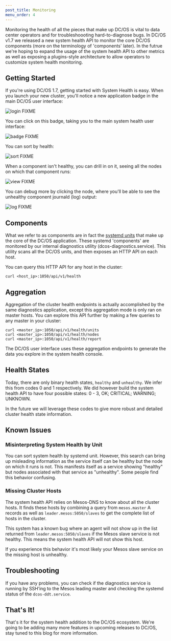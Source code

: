 ```yaml
---
post_title: Monitoring
menu_order: 4
---
```


Monitoring the health of all the pieces that make up DC/OS is vital to data center operators and for troubleshoooting hard-to-diagnose bugs. In DC/OS v1.7 we released a new system health API to monitor the core DC/OS components (more on the terminology of 'components' later). In the futrue we're hoping to expand the usage of the system health API to other metrics as well as exposing a plugins-style architecture to allow operators to customize system health monitoring.
<!-- More -->

## Getting Started
If you're using DC/OS 1.7, getting started with System Health is easy. When you launch your new cluster, you'll notice a new application badge in the main DC/OS user interface:

![login](https://dl.dropboxusercontent.com/u/77193293/systemHealthScreens/dcos_ui.png) FIXME

You can click on this badge, taking you to the main system health user interface:

![badge](https://dl.dropboxusercontent.com/u/77193293/systemHealthScreens/badge_close.png) FIXME

You can sort by health:

![sort](https://dl.dropboxusercontent.com/u/77193293/systemHealthScreens/sort_by_health.png) FIXME

When a component isn't healthy, you can drill in on it, seeing all the nodes on which that component runs:

![view](https://dl.dropboxusercontent.com/u/77193293/systemHealthScreens/sys_unhealthy_view.png) FIXME

You can debug more by clicking the node, where you'll be able to see the unhealthy component journald (log) output:

![log](https://dl.dropboxusercontent.com/u/77193293/systemHealthScreens/sys_unhealthy.png) FIXME

## Components
What we refer to as components are in fact the [systemd units](https://www.freedesktop.org/wiki/Software/systemd/) that make up the core of the DC/OS application. These systemd 'components' are monitored by our internal diagnostics utility (dcos-diagnostics.service). This utility scans all the DC/OS units, and then exposes an HTTP API on each host.

You can query this HTTP API for any host in the cluster:

```
curl <host_ip>:1050/api/v1/health
```

## Aggregation
Aggregation of the cluster health endpoints is actually accomplished by the same diagnostics application, except this aggregation mode is only ran on master hosts. You can explore this API further by making a few queries to any master in your cluster:

```
curl <master_ip>:1050/api/v1/health/units
curl <master_ip>:1050/api/v1/health/nodes
curl <master_ip>:1050/api/v1/health/report
```

The DC/OS user interface uses these aggregation endpoints to generate the data you explore in the system health console.

## Health States
Today, there are only binary health states, ```healthy``` and ```unhealthy```. We infer this from codes 0 and 1 respectively. We did however build the system health API to have four possible states: 0 - 3, OK; CRITICAL; WARNING; UNKNOWN.

In the future we will leverage these codes to give more robust and detailed cluster health state information.

## Known Issues

### Misinterpreting System Health by Unit

You can sort system health by systemd unit. However, this search can bring up misleading information as the service itself can be healthy but the node on which it runs is not. This manifests itself as a service showing "healthy" but nodes associated with that service as "unhealthy". Some people find this behavior confusing.

### Missing Cluster Hosts

The system health API relies on Mesos-DNS to know about all the cluster hosts. It finds these hosts by combining a query from `mesos.master` A records as well as `leader.mesos:5050/slaves` to get the complete list of hosts in the cluster.

This system has a known bug where an agent will not show up in the list returned from `leader.mesos:5050/slaves` if the Mesos slave service is not healthy. This means the system health API will not show this host.

If you experience this behavior it's most likely your Mesos slave service on the missing host is unhealthy.

## Troubleshooting

If you have any problems, you can check if the diagnostics service is running by SSH’ing to the Mesos leading master and checking the systemd status of the `dcos-ddt.service`.

## That's It!
That's it for the system health addition to the DC/OS ecosystem. We're going to be adding many more features in upcoming releases to DC/OS, stay tuned to this blog for more information.
